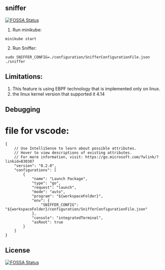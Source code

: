 ## sniffer
[![FOSSA Status](https://app.fossa.com/api/projects/git%2Bgithub.com%2Fkubescape%2Fsniffer.svg?type=shield)](https://app.fossa.com/projects/git%2Bgithub.com%2Fkubescape%2Fsniffer?ref=badge_shield)


1. Run minikube:

```
minikube start
```

2. Run Sniffer:

```
sudo SNIFFER_CONFIG=./configuration/SnifferConfigurationFile.json ./sniffer
```

## Limitations:
1. This feature is using EBPF technology that is implemented only on linux.
2. the linux kernel version that supported it 4.14


## Debugging
# file for vscode:
```
{
    // Use IntelliSense to learn about possible attributes.
    // Hover to view descriptions of existing attributes.
    // For more information, visit: https://go.microsoft.com/fwlink/?linkid=830387
    "version": "0.2.0",
    "configurations": [
        {
            "name": "Launch Package",
            "type": "go",
            "request": "launch",
            "mode": "auto",
            "program": "${workspaceFolder}", 
            "env": {
                "SNIFFER_CONFIG": "${workspaceFolder}/configuration/SnifferConfigurationFile.json"
            },
            "console": "integratedTerminal",
            "asRoot": true
        }
    ]
}

```

## License
[![FOSSA Status](https://app.fossa.com/api/projects/git%2Bgithub.com%2Fkubescape%2Fsniffer.svg?type=large)](https://app.fossa.com/projects/git%2Bgithub.com%2Fkubescape%2Fsniffer?ref=badge_large)